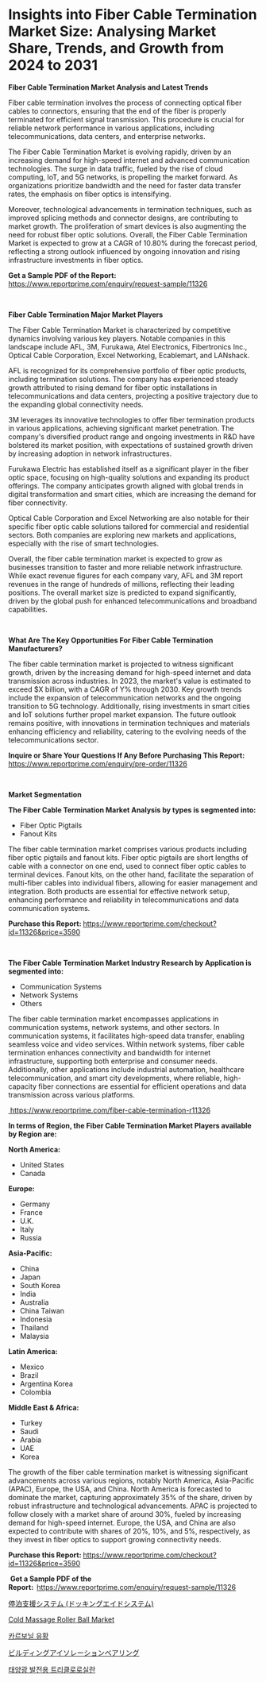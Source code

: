 <p><h1>Insights into Fiber Cable Termination Market Size: Analysing Market Share, Trends, and Growth from 2024 to 2031</h1></p><p><strong>Fiber Cable Termination Market Analysis and Latest Trends</strong></p>
<p><p>Fiber cable termination involves the process of connecting optical fiber cables to connectors, ensuring that the end of the fiber is properly terminated for efficient signal transmission. This procedure is crucial for reliable network performance in various applications, including telecommunications, data centers, and enterprise networks. </p><p>The Fiber Cable Termination Market is evolving rapidly, driven by an increasing demand for high-speed internet and advanced communication technologies. The surge in data traffic, fueled by the rise of cloud computing, IoT, and 5G networks, is propelling the market forward. As organizations prioritize bandwidth and the need for faster data transfer rates, the emphasis on fiber optics is intensifying.</p><p>Moreover, technological advancements in termination techniques, such as improved splicing methods and connector designs, are contributing to market growth. The proliferation of smart devices is also augmenting the need for robust fiber optic solutions. Overall, the Fiber Cable Termination Market is expected to grow at a CAGR of 10.80% during the forecast period, reflecting a strong outlook influenced by ongoing innovation and rising infrastructure investments in fiber optics.</p></p>
<p><strong>Get a Sample PDF of the Report:&nbsp;</strong> <a href="https://www.reportprime.com/enquiry/request-sample/11326">https://www.reportprime.com/enquiry/request-sample/11326</a></p>
<p>&nbsp;</p>
<p><strong>Fiber Cable Termination Major Market Players</strong></p>
<p><p>The Fiber Cable Termination Market is characterized by competitive dynamics involving various key players. Notable companies in this landscape include AFL, 3M, Furukawa, Atel Electronics, Fibertronics Inc., Optical Cable Corporation, Excel Networking, Ecablemart, and LANshack. </p><p>AFL is recognized for its comprehensive portfolio of fiber optic products, including termination solutions. The company has experienced steady growth attributed to rising demand for fiber optic installations in telecommunications and data centers, projecting a positive trajectory due to the expanding global connectivity needs.</p><p>3M leverages its innovative technologies to offer fiber termination products in various applications, achieving significant market penetration. The company's diversified product range and ongoing investments in R&D have bolstered its market position, with expectations of sustained growth driven by increasing adoption in network infrastructures.</p><p>Furukawa Electric has established itself as a significant player in the fiber optic space, focusing on high-quality solutions and expanding its product offerings. The company anticipates growth aligned with global trends in digital transformation and smart cities, which are increasing the demand for fiber connectivity.</p><p>Optical Cable Corporation and Excel Networking are also notable for their specific fiber optic cable solutions tailored for commercial and residential sectors. Both companies are exploring new markets and applications, especially with the rise of smart technologies.</p><p>Overall, the fiber cable termination market is expected to grow as businesses transition to faster and more reliable network infrastructure. While exact revenue figures for each company vary, AFL and 3M report revenues in the range of hundreds of millions, reflecting their leading positions. The overall market size is predicted to expand significantly, driven by the global push for enhanced telecommunications and broadband capabilities.</p></p>
<p>&nbsp;</p>
<p><strong>What Are The Key Opportunities For Fiber Cable Termination Manufacturers?</strong></p>
<p><p>The fiber cable termination market is projected to witness significant growth, driven by the increasing demand for high-speed internet and data transmission across industries. In 2023, the market's value is estimated to exceed $X billion, with a CAGR of Y% through 2030. Key growth trends include the expansion of telecommunication networks and the ongoing transition to 5G technology. Additionally, rising investments in smart cities and IoT solutions further propel market expansion. The future outlook remains positive, with innovations in termination techniques and materials enhancing efficiency and reliability, catering to the evolving needs of the telecommunications sector.</p></p>
<p><strong>Inquire or Share Your Questions If Any Before Purchasing This Report:</strong> <a href="https://www.reportprime.com/enquiry/pre-order/11326">https://www.reportprime.com/enquiry/pre-order/11326</a></p>
<p>&nbsp;</p>
<p><strong>Market Segmentation</strong></p>
<p><strong>The Fiber Cable Termination Market Analysis by types is segmented into:</strong></p>
<p><ul><li>Fiber Optic Pigtails</li><li>Fanout Kits</li></ul></p>
<p><p>The fiber cable termination market comprises various products including fiber optic pigtails and fanout kits. Fiber optic pigtails are short lengths of cable with a connector on one end, used to connect fiber optic cables to terminal devices. Fanout kits, on the other hand, facilitate the separation of multi-fiber cables into individual fibers, allowing for easier management and integration. Both products are essential for effective network setup, enhancing performance and reliability in telecommunications and data communication systems.</p></p>
<p><strong>Purchase this Report:&nbsp;</strong><a href="https://www.reportprime.com/checkout?id=11326&price=3590">https://www.reportprime.com/checkout?id=11326&price=3590</a></p>
<p>&nbsp;</p>
<p><strong>The Fiber Cable Termination Market Industry Research by Application is segmented into:</strong></p>
<p><ul><li>Communication Systems</li><li>Network Systems</li><li>Others</li></ul></p>
<p><p>The fiber cable termination market encompasses applications in communication systems, network systems, and other sectors. In communication systems, it facilitates high-speed data transfer, enabling seamless voice and video services. Within network systems, fiber cable termination enhances connectivity and bandwidth for internet infrastructure, supporting both enterprise and consumer needs. Additionally, other applications include industrial automation, healthcare telecommunication, and smart city developments, where reliable, high-capacity fiber connections are essential for efficient operations and data transmission across various platforms.</p></p>
<p><a href="https://www.reportprime.com/fiber-cable-termination-r11326">&nbsp;https://www.reportprime.com/fiber-cable-termination-r11326</a></p>
<p><strong>In terms of Region, the Fiber Cable Termination Market Players available by Region are:</strong></p>
<p>
    <p> <strong> North America: </strong>
        <ul>
            <li>United States</li>
            <li>Canada</li>
        </ul>
        </p> 
    <p> <strong> Europe: </strong>
        <ul>
            <li>Germany</li>
            <li>France</li>
            <li>U.K.</li>
            <li>Italy</li>
            <li>Russia</li>
        </ul>
        </p> 
    <p> <strong> Asia-Pacific: </strong>
        <ul>
            <li>China</li>
            <li>Japan</li>
            <li>South Korea</li>
            <li>India</li>
            <li>Australia</li>
            <li>China Taiwan</li>
            <li>Indonesia</li>
            <li>Thailand</li>
            <li>Malaysia</li>
        </ul>
        </p> 
    <p> <strong> Latin America: </strong>
        <ul>
            <li>Mexico</li>
            <li>Brazil</li>
            <li>Argentina Korea</li>
            <li>Colombia</li>
        </ul>
        </p> 
    <p> <strong> Middle East & Africa: </strong>
        <ul>
            <li>Turkey</li>
            <li>Saudi</li>
            <li>Arabia</li>
            <li>UAE</li>
            <li>Korea</li>
        </ul>
    </p>
    </p>
<p><p>The growth of the fiber cable termination market is witnessing significant advancements across various regions, notably North America, Asia-Pacific (APAC), Europe, the USA, and China. North America is forecasted to dominate the market, capturing approximately 35% of the share, driven by robust infrastructure and technological advancements. APAC is projected to follow closely with a market share of around 30%, fueled by increasing demand for high-speed internet. Europe, the USA, and China are also expected to contribute with shares of 20%, 10%, and 5%, respectively, as they invest in fiber optics to support growing connectivity needs.</p></p>
<p><strong>Purchase this Report: </strong><a href="https://www.reportprime.com/checkout?id=11326&price=3590">https://www.reportprime.com/checkout?id=11326&price=3590</a></p>
<p>&nbsp;<strong>Get a Sample PDF of the Report:&nbsp;&nbsp;</strong><a href="https://www.reportprime.com/enquiry/request-sample/11326">https://www.reportprime.com/enquiry/request-sample/11326</a></p>
<p><strong></strong></p>
<p><p><a href="https://medium.com/@alyle7648/%E3%82%B0%E3%83%AD%E3%83%BC%E3%83%90%E3%83%AB%E3%83%90%E3%83%BC%E3%82%B9%E6%94%AF%E6%8F%B4%E3%82%B7%E3%82%B9%E3%83%86%E3%83%A0-%E3%83%89%E3%83%83%E3%82%AD%E3%83%B3%E3%82%B0%E6%94%AF%E6%8F%B4%E3%82%B7%E3%82%B9%E3%83%86%E3%83%A0-%E5%B8%82%E5%A0%B4%E5%88%86%E6%9E%90-%E4%B8%BB%E8%A6%81%E5%B8%82%E5%A0%B4%E5%8B%95%E5%90%91%E3%81%A8%E5%B0%86%E6%9D%A5%E3%81%AE%E4%BA%88%E6%B8%AC-2024-2031-fd734bd3dd05">停泊支援システム (ドッキングエイドシステム)</a></p><p><a href="https://medium.com/@alexander.bell98078/what-is-cold-massage-roller-ball-market-198ade97a447">Cold Massage Roller Ball Market</a></p><p><a href="https://medium.com/@deangaylotyrd8909867/%EC%84%B8%EA%B3%84-carbonyl-sulfur-market-%EC%9D%80-2024%EC%97%90%EC%84%9C-2031%EB%A1%9C-%EC%97%B0%ED%8F%89%EA%B7%A0-%EC%A6%9D%EA%B0%80%EC%9C%A8%EC%9D%84-%EB%B3%B4%EC%9D%BC-%EA%B2%83%EC%9C%BC%EB%A1%9C-%EC%98%88%EC%83%81%EB%90%A9%EB%8B%88%EB%8B%A4-956c39a2f533">카르보닐 유황</a></p><p><a href="https://medium.com/@alyle7648/building-isolation-bearing-market-%E3%81%AE%E3%82%B0%E3%83%AD%E3%83%BC%E3%83%90%E3%83%AB%E5%B8%82%E5%A0%B4%E6%A6%82%E8%A6%81%E3%81%AF-%E4%B8%96%E7%95%8C%E3%81%8A%E3%82%88%E3%81%B3%E4%B8%BB%E8%A6%81%E5%B8%82%E5%A0%B4%E3%81%AB%E3%81%8A%E3%81%91%E3%82%8B%E6%A5%AD%E7%95%8C%E3%81%AB%E5%BD%B1%E9%9F%BF%E3%82%92%E4%B8%8E%E3%81%88%E3%82%8B%E4%B8%BB%E8%A6%81%E3%81%AA%E3%83%88%E3%83%AC%E3%83%B3%E3%83%89%E3%81%AB%E3%81%A4%E3%81%84%E3%81%A6-%E7%8B%AC%E8%87%AA%E3%81%AE%E8%A6%96%E7%82%B9%E3%82%92%E6%8F%90%E4%BE%9B%E3%81%97%E3%81%BE%E3%81%99-a2e94c09946c">ビルディングアイソレーションベアリング</a></p><p><a href="https://medium.com/@deangaylotyrd8909867/trichlorosilane-for-solar-photovoltaic-market-%EC%9D%98-%EA%B8%80%EB%A1%9C%EB%B2%8C-%EC%8B%9C%EC%9E%A5-%EA%B0%9C%EC%9A%94%EB%8A%94-%EC%A0%84-%EC%84%B8%EA%B3%84-%EB%B0%8F-%EC%A3%BC%EC%9A%94-%EC%8B%9C%EC%9E%A5%EC%9D%98-%EC%82%B0%EC%97%85%EC%97%90-%EC%98%81%ED%96%A5%EC%9D%84-%EB%AF%B8%EC%B9%98%EB%8A%94-%EC%A3%BC%EC%9A%94-%ED%8A%B8%EB%A0%8C%EB%93%9C%EC%97%90-%EB%8C%80%ED%95%9C-e71a666eb02e">태양광 발전용 트리클로로실란</a></p></p>